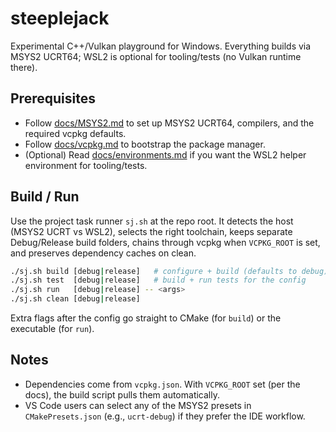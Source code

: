 # steeplejack

Experimental C++/Vulkan playground for Windows. Everything builds via MSYS2 UCRT64; WSL2 is optional for tooling/tests (no Vulkan runtime there).

## Prerequisites

- Follow [docs/MSYS2.md](docs/MSYS2.md) to set up MSYS2 UCRT64, compilers, and the required vcpkg defaults.
- Follow [docs/vcpkg.md](docs/vcpkg.md) to bootstrap the package manager.
- (Optional) Read [docs/environments.md](docs/environments.md) if you want the WSL2 helper environment for tooling/tests.

## Build / Run

Use the project task runner `sj.sh` at the repo root. It detects the host (MSYS2 UCRT vs WSL2), selects the right toolchain, keeps separate Debug/Release build folders, chains through vcpkg when `VCPKG_ROOT` is set, and preserves dependency caches on clean.

```bash
./sj.sh build [debug|release]   # configure + build (defaults to debug)
./sj.sh test  [debug|release]   # build + run tests for the config
./sj.sh run   [debug|release] -- <args>
./sj.sh clean [debug|release]
```

Extra flags after the config go straight to CMake (for `build`) or the executable (for `run`).

## Notes

- Dependencies come from `vcpkg.json`. With `VCPKG_ROOT` set (per the docs), the build script pulls them automatically.
- VS Code users can select any of the MSYS2 presets in `CMakePresets.json` (e.g., `ucrt-debug`) if they prefer the IDE workflow.
